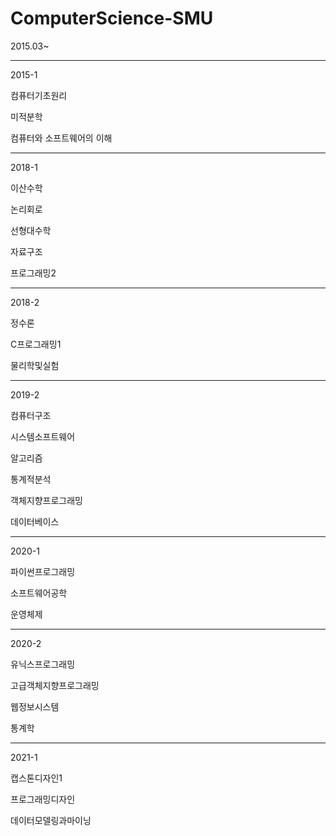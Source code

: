 # ComputerScience-SMU
2015.03~

---------------------------------------------------------------
2015-1

컴퓨터기초원리

미적분학

컴퓨터와 소프트웨어의 이해

---------------------------------------------------------------
2018-1

이산수학

논리회로

선형대수학

자료구조

프로그래밍2

---------------------------------------------------------------
2018-2

정수론

C프로그래밍1

물리학및실험

---------------------------------------------------------------
2019-2

컴퓨터구조

시스템소프트웨어

알고리즘

통계적분석

객체지향프로그래밍

데이터베이스

---------------------------------------------------------------
2020-1

파이썬프로그래밍

소프트웨어공학

운영체제

---------------------------------------------------------------
2020-2

유닉스프로그래밍

고급객체지향프로그래밍

웹정보시스템

통계학

---------------------------------------------------------------
2021-1

캡스톤디자인1

프로그래밍디자인

데이터모델링과마이닝
